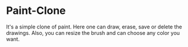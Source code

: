 # Paint-Clone

It's a simple clone of paint. Here one can draw, erase, save or delete the drawings. 
Also, you can resize the brush and can choose any color you want.
